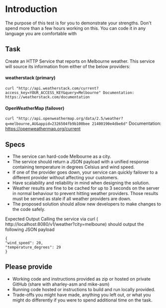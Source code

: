 # Introduction
The purpose of this test is for you to demonstrate your strengths. Don't spend more than a few
hours working on this. You can code it in any language you are comfortable with

## Task
Create an HTTP Service that reports on Melbourne weather. This service will source its
information from either of the below providers:
#### weatherstack (primary)
`curl "​http://api.weatherstack.com/current?access_key=YOUR_ACCESS_KEY&query=Melbourne​"
Documentation: ​https://weatherstack.com/documentation`
#### OpenWeatherMap (failover)
`curl
"http://api.openweathermap.org/data/2.5/weather?q=melbourne,AU&appid=2326504fb9b100bee
21400190e4dbe6d"`
Documentation: ​https://openweathermap.org/current

## Specs
- The service can hard-code Melbourne as a city.
- The service should return a JSON payload with a unified response containing
temperature in degrees Celsius and wind speed.
- If one of the provider goes down, your service can quickly failover to a different provider
without affecting your customers.
- Have scalability and reliability in mind when designing the solution.
- Weather results are fine to be cached for up to 3 seconds on the server in normal
behaviour to prevent hitting weather providers. Those results must be served as stale if
all weather providers are down.
- The proposed solution should allow new developers to make changes to the code safely.

Expected Output
Calling the service via curl (​http://localhost:8080/v1/weather?city=melboune​) should output the
following JSON payload
```
{
"wind_speed": 20,
"temperature_degrees": 29
}
```

## Please provide

- Working code and instructions provided as zip or hosted on private GitHub (share with
aharley-asm​ and ​mike-asm​)
- Running code hosted or instructions to build and run locally provided.
- Trade-offs you might have made, anything you left out, or what you might do differently if
you were to spend additional time on the task.

